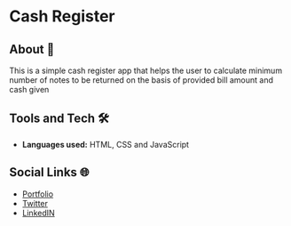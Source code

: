 # Cash Register

## About 🤔

This is a simple cash register app that helps the user to calculate minimum number of notes to be returned on the basis of provided bill amount and cash given

## Tools and Tech 🛠

- **Languages used:** HTML, CSS and JavaScript

## Social Links 🌐

- [Portfolio](https://dhrupotter.netlify.app/)
- [Twitter](https://twitter.com/DhruviGandhi25)
- [LinkedIN](https://www.linkedin.com/in/dhruvi-gandhi-609a35166/)
